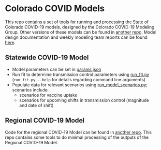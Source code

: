 # Colorado COVID Models

This repo contains a set of tools for running and processing the State of Colorado COVID-19 models, designed by the Colorado COVID-19 Modeling Group. Other versions of these models can be found in [another repo](https://github.com/agb85/covid-19). Model design documentation and weekly modeling team reports can be found [here](https://agb85.github.io/covid-19/).

## Statewide COVID-19 Model

- Model parameters can be set in [params.json](covid_model/params.json)
- Run fit to determine transmission control parameters using [run_fit.py](covid_model/run_fit.py) (`run_fit.py --help` for details regarding command line arguments)
- Populate data for relevant scenarios using [run_model_scenarios.py](covid_model/run_model_scenarios.py); scenarios include:
  - scenarios for vaccine uptake
  - scenarios for upcoming shifts in transmission control (magnitude and date of shift)
  
## Regional COVID-19 Model

Code for the regional COVID-19 Model can be found in [another repo](https://github.com/agb85/covid-19). This repo contains some tools to do minimal processing of the outputs of the Regional COVID-19 Model.
